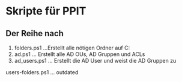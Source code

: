 # Skripte für PPIT

## Der Reihe nach
1. folders.ps1 ...Erstellt alle nötigen Ordner auf C:
2. ad.ps1 ... Erstellt alle AD OUs, AD Gruppen und ACLs
3. ad_users.ps1 ... Erstellt die AD User und weist die AD Gruppen zu


users-folders.ps1 ... outdated
